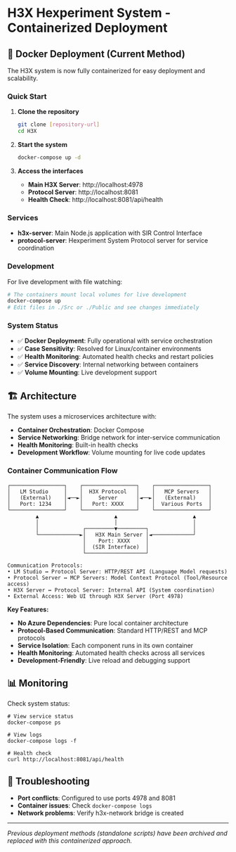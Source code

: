 # H3X Hexperiment System - Containerized Deployment

## 🐳 Docker Deployment (Current Method)

The H3X system is now fully containerized for easy deployment and scalability.

### Quick Start

1. **Clone the repository**
   ```bash
   git clone [repository-url]
   cd H3X
   ```

2. **Start the system**
   ```bash
   docker-compose up -d
   ```

3. **Access the interfaces**
   - **Main H3X Server**: http://localhost:4978
   - **Protocol Server**: http://localhost:8081
   - **Health Check**: http://localhost:8081/api/health

### Services

- **h3x-server**: Main Node.js application with SIR Control Interface
- **protocol-server**: Hexperiment System Protocol server for service coordination

### Development

For live development with file watching:
```bash
# The containers mount local volumes for live development
docker-compose up
# Edit files in ./Src or ./Public and see changes immediately
```

### System Status

- ✅ **Docker Deployment**: Fully operational with service orchestration
- ✅ **Case Sensitivity**: Resolved for Linux/container environments  
- ✅ **Health Monitoring**: Automated health checks and restart policies
- ✅ **Service Discovery**: Internal networking between containers
- ✅ **Volume Mounting**: Live development support

## 🏗️ Architecture

The system uses a microservices architecture with:
- **Container Orchestration**: Docker Compose
- **Service Networking**: Bridge network for inter-service communication
- **Health Monitoring**: Built-in health checks
- **Development Workflow**: Volume mounting for live code updates

### Container Communication Flow

```
┌─────────────────┐    ┌─────────────────┐    ┌─────────────────┐
│   LM Studio     │    │  H3X Protocol   │    │   MCP Servers   │
│   (External)    │◄──►│     Server      │◄──►│   (External)    │
│   Port: 1234    │    │   Port: XXXX    │    │  Various Ports  │
└─────────────────┘    └─────────────────┘    └─────────────────┘
         ▲                        ▲                        ▲
         │                        │                        │
         │              ┌─────────▼─────────┐              │
         └─────────────►│   H3X Main Server │◄─────────────┘
                        │    Port: XXXX     │
                        │  (SIR Interface)  │
                        └───────────────────┘

Communication Protocols:
• LM Studio ↔ Protocol Server: HTTP/REST API (Language Model requests)
• Protocol Server ↔ MCP Servers: Model Context Protocol (Tool/Resource access)
• H3X Server ↔ Protocol Server: Internal API (System coordination)
• External Access: Web UI through H3X Server (Port 4978)
```

**Key Features:**

- **No Azure Dependencies**: Pure local container architecture
- **Protocol-Based Communication**: Standard HTTP/REST and MCP protocols
- **Service Isolation**: Each component runs in its own container
- **Health Monitoring**: Automated health checks across all services
- **Development-Friendly**: Live reload and debugging support

## 📊 Monitoring

Check system status:

```bashbash
# View service status
docker-compose ps

# View logs
docker-compose logs -f

# Health check
curl http://localhost:8081/api/health
```

## 🔧 Troubleshooting

- **Port conflicts**: Configured to use ports 4978 and 8081
- **Container issues**: Check `docker-compose logs`
- **Network problems**: Verify h3x-network bridge is created

---

*Previous deployment methods (standalone scripts) have been archived and replaced with this containerized approach.*
